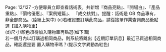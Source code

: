 Page: 12/127 -方便專員立即查看話術表，共新增『商品亮點』、『開場白』、『產品重點』、『價格優惠』、『案例短篇』、
『成交核對』。提醒：話術是 OB 商品專有，非全部商品。(陸續上架中)
(c)若確認要訂購此商品，請從接單作業查詢商品後點選【加入購物車】  
(d)尺寸/顏色須待加入購物車再點選(如下圖)  
若一個月內以訂購過相同商品，則系統將跳出【近期訂單訊息】最近已買過相同商品，確認還是要
置入購物車嗎？(提示文字異動為紅色)